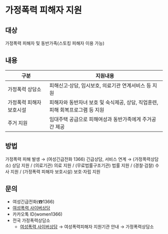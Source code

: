 # 가정폭력 피해자 지원

## 대상
가정폭력 피해자 및 동반가족(스토킹 피해자 이용 가능)

## 내용

| 구분                | 지원내용                                                           |
|---------------------|--------------------------------------------------------------------|
| 가정폭력 상담소      | 피해신고·상담, 임시보호, 의료기관 연계서비스 등 지원                             |
| 가정폭력 피해자 보호시설 | 피해자와 동반자녀 보호 및 숙식제공, 상담, 직업훈련, 피해 회복프로그램 등 지원      |
| 주거 지원           | 임대주택 공급으로 피해여성과 동반가족에게 주거공간 제공                          |

## 방법
가정폭력 피해 발생 → (여성긴급전화 1366) 긴급상담, 서비스 연계 → (가정폭력상담소) 상담 지원 / (의료기관) 의료 지원 / (무료법률구조기관) 법률 지원 / (경찰·검찰) 수사 지원 / (가정폭력 피해자 보호시설) 보호·자립 지원

## 문의
- 여성긴급전화(☎1366)
- [여성폭력 사이버상담](http://www.women1366.kr)
- 카카오톡 ID(women1366)
- 전국 가정폭력상담소
  - [여성폭력 사이버상담](http://www.women1366.kr) → 여성폭력피해자 지원기관 안내 → 가정폭력상담소
